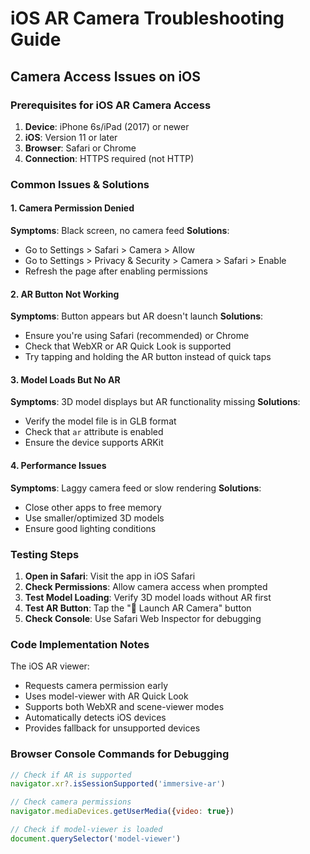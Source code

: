 # iOS AR Camera Troubleshooting Guide

## Camera Access Issues on iOS

### Prerequisites for iOS AR Camera Access
1. **Device**: iPhone 6s/iPad (2017) or newer
2. **iOS**: Version 11 or later
3. **Browser**: Safari or Chrome
4. **Connection**: HTTPS required (not HTTP)

### Common Issues & Solutions

#### 1. Camera Permission Denied
**Symptoms**: Black screen, no camera feed
**Solutions**:
- Go to Settings > Safari > Camera > Allow
- Go to Settings > Privacy & Security > Camera > Safari > Enable
- Refresh the page after enabling permissions

#### 2. AR Button Not Working
**Symptoms**: Button appears but AR doesn't launch
**Solutions**:
- Ensure you're using Safari (recommended) or Chrome
- Check that WebXR or AR Quick Look is supported
- Try tapping and holding the AR button instead of quick taps

#### 3. Model Loads But No AR
**Symptoms**: 3D model displays but AR functionality missing
**Solutions**:
- Verify the model file is in GLB format
- Check that `ar` attribute is enabled
- Ensure the device supports ARKit

#### 4. Performance Issues
**Symptoms**: Laggy camera feed or slow rendering
**Solutions**:
- Close other apps to free memory
- Use smaller/optimized 3D models
- Ensure good lighting conditions

### Testing Steps

1. **Open in Safari**: Visit the app in iOS Safari
2. **Check Permissions**: Allow camera access when prompted
3. **Test Model Loading**: Verify 3D model loads without AR first
4. **Test AR Button**: Tap the "📱 Launch AR Camera" button
5. **Check Console**: Use Safari Web Inspector for debugging

### Code Implementation Notes

The iOS AR viewer:
- Requests camera permission early
- Uses model-viewer with AR Quick Look
- Supports both WebXR and scene-viewer modes
- Automatically detects iOS devices
- Provides fallback for unsupported devices

### Browser Console Commands for Debugging

```javascript
// Check if AR is supported
navigator.xr?.isSessionSupported('immersive-ar')

// Check camera permissions
navigator.mediaDevices.getUserMedia({video: true})

// Check if model-viewer is loaded
document.querySelector('model-viewer')
```
